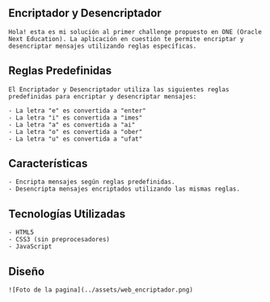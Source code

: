 ## Encriptador y Desencriptador
    Hola! esta es mi solución al primer challenge propuesto en ONE (Oracle Next Education). La aplicación en cuestión te permite encriptar y desencriptar mensajes utilizando reglas específicas.

## Reglas Predefinidas
    El Encriptador y Desencriptador utiliza las siguientes reglas predefinidas para encriptar y desencriptar mensajes:

    - La letra "e" es convertida a "enter"
    - La letra "i" es convertida a "imes"
    - La letra "a" es convertida a "ai"
    - La letra "o" es convertida a "ober"
    - La letra "u" es convertida a "ufat"
## Características
    - Encripta mensajes según reglas predefinidas.
    - Desencripta mensajes encriptados utilizando las mismas reglas.


## Tecnologías Utilizadas
    - HTML5
    - CSS3 (sin preprocesadores)
    - JavaScript

## Diseño
    ![Foto de la pagina](../assets/web_encriptador.png)
